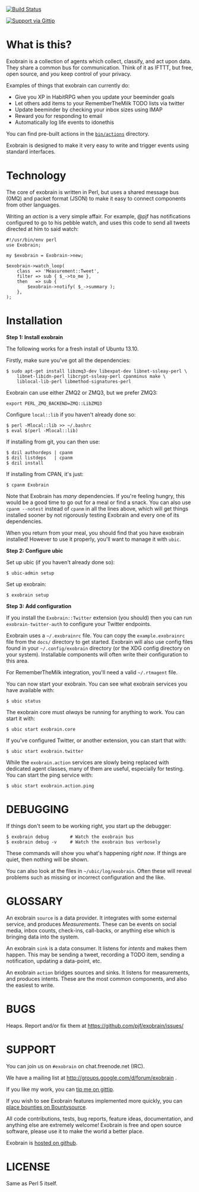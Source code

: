 [![Build Status](https://travis-ci.org/pjf/exobrain.png?branch=master)](https://travis-ci.org/pjf/exobrain)

[![Support via Gittip](https://rawgithub.com/twolfson/gittip-badge/0.1.0/dist/gittip.png)](https://www.gittip.com/pjf/)

# What is this?

Exobrain is a collection of agents which collect, classify, and act
upon data. They share a common bus for communication. Think of it as
IFTTT, but free, open source, and *you* keep control of your privacy.

Examples of things that exobrain can currently do:

* Give you XP in HabitRPG when you update your beeminder goals
* Let others add items to your RememberTheMilk TODO lists via twitter
* Update beeminder by checking your inbox sizes using IMAP
* Reward you for responding to email
* Automatically log life events to idonethis

You can find pre-built actions in the
[`bin/actions`](https://github.com/pjf/exobrain/tree/master/bin/actions)
directory.

Exobrain is designed to make it very easy to write and trigger
events using standard interfaces. 

# Technology

The core of exobrain is written in Perl, but uses a shared
message bus (0MQ) and packet format (JSON) to make it easy to
connect components from other languages.

Writing an *action* is a very simple affair. For example, @pjf has
notifications configured to go to his pebble watch, and uses this code
to send all tweets directed at him to said watch:

    #!/usr/bin/env perl
    use Exobrain;

    my $exobrain = Exobrain->new;

    $exobrain->watch_loop(
        class  => 'Measurement::Tweet',
        filter => sub { $_->to_me },
        then   => sub {
            $exobrain->notify( $_->summary );
        },
    );

# Installation

**Step 1: Install exobrain**

The following works for a fresh install of Ubuntu 13.10.

Firstly, make sure you've got all the dependencies:

    $ sudo apt-get install libzmq3-dev libexpat-dev libnet-ssleay-perl \
        libnet-libidn-perl libcrypt-ssleay-perl cpanminus make \
        liblocal-lib-perl libmethod-signatures-perl

Exobrain can use either ZMQ2 or ZMQ3, but we prefer ZMQ3:

    export PERL_ZMQ_BACKEND=ZMQ::LibZMQ3

Configure `local::lib` if you haven't already done so:

    $ perl -Mlocal::lib >> ~/.bashrc
    $ eval $(perl -Mlocal::lib)

If installing from git, you can then use:

    $ dzil authordeps | cpanm
    $ dzil listdeps   | cpanm
    $ dzil install

If installing from CPAN, it's just:

    $ cpanm Exobrain

Note that Exobrain has *many* dependencies. If you're feeling hungry,
this would be a good time to go out for a meal or find a snack. You
can also use `cpanm --notest` instead of `cpanm` in all the lines above,
which will get things installed sooner by not rigorously testing
Exobrain and every one of its dependencies.

When you return from your meal, you should find that you have exobrain
installed!  However to use it properly, you'll want to manage it with `ubic`.

**Step 2: Configure ubic**

Set up ubic (if you haven't already done so):

    $ ubic-admin setup

Set up exobrain:

    $ exobrain setup

**Step 3: Add configuration**

If you install the `Exobrain::Twitter` extension (you should) then you
can run `exobrain-twitter-auth` to configure your Twitter endpoints.

Exobrain uses a `~/.exobrainrc` file. You can copy the `example.exobrainrc`
file from the `docs/` directory to get started. Exobrain will also use
config files found in your `~/.config/exobrain` directory (or the XDG
config directory on your system). Installable components will often write
their configuration to this area.

For RememberTheMilk integration, you'll need a valid `~/.rtmagent` file.

You can now start your exobrain. You can see what exobrain services
you have available with:

    $ ubic status

The exobrain core must *always* be running for anything to work.
You can start it with:

    $ ubic start exobrain.core

If you've configured Twitter, or another extension, you can start
that with:

    $ ubic start exobrain.twitter

While the `exobrain.action` services are slowly being replaced with
dedicated agent classes, many of them are useful, especially for testing.
You can start the ping service with:

    $ ubic start exobrain.action.ping

# DEBUGGING

If things don't seem to be working right, you start up the debugger:

    $ exobrain debug        # Watch the exobrain bus
    $ exobrain debug -v     # Watch the exobrain bus verbosely

These commands will show you what's happening *right now*. If
things are quiet, then nothing will be shown.

You can also look at the files in `~/ubic/log/exobrain`. Often
these will reveal problems such as missing or incorrect configuration
and the like.

# GLOSSARY

An exobrain `source` is a data provider. It integrates with some
external service, and produces *Measurements*. These can be events on
social media, inbox counts, check-ins, call-backs, or anything else
which is bringing data into the system.

An exobrain `sink` is a data consumer. It listens for *intents* and
makes them happen. This may be sending a tweet, recording a TODO
item, sending a notification, updating a data-point, etc.

An exobrain `action` bridges sources and sinks. It listens for
measurements, and produces intents. These are the most common
components, and also the easiest to write.

# BUGS

Heaps. Report and/or fix them at https://github.com/pjf/exobrain/issues/

# SUPPORT

You can join us on `#exobrain` on chat.freenode.net (IRC).

We have a mailing list at http://groups.google.com/d/forum/exobrain .

If you like my work, you can [tip me on gittip](https://gittip.com/pjf).

If you wish to see Exobrain features implemented more quickly, you
can [place bounties on Bountysource](https://www.bountysource.com/trackers/347315-exobrain).

All code contributions, tests, bug reports, feature ideas, documentation,
and anything else are extremely welcome! Exobrain is free and open
source software, please use it to make the world a better place.

Exobrain is [hosted on github](https://github.com/pjf/exobrain).

# LICENSE

Same as Perl 5 itself.
